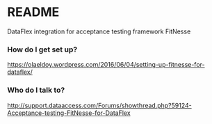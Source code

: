 # README #

DataFlex integration for acceptance testing framework FitNesse


### How do I get set up? ###

https://olaeldoy.wordpress.com/2016/06/04/setting-up-fitnesse-for-dataflex/

### Who do I talk to? ###

http://support.dataaccess.com/Forums/showthread.php?59124-Acceptance-testing-FitNesse-for-DataFlex